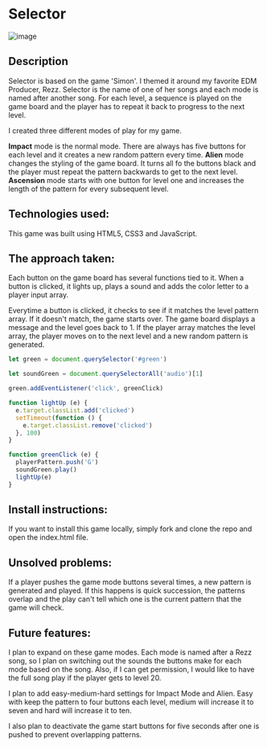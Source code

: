# Selector 

![image](https://user-images.githubusercontent.com/26101268/40845534-00031f72-6585-11e8-86fa-1918678d058a.png)

## Description
Selector is based on the game 'Simon'.  I themed it around my favorite EDM Producer, Rezz.  Selector is the name of one of her songs and each mode is named after another song. For each level, a sequence is played on the game board and the player has to repeat it back to progress to the next level.  

I created three different modes of play for my game. 

**Impact** mode is the normal mode.  There are always has five buttons for each level and it creates a new random pattern every time.  **Alien** mode changes the styling of the game board.  It turns all fo the buttons black and the player must repeat the pattern backwards to get to the next level.  **Ascension** mode starts with one button for level one and increases the length of the pattern for every subsequent level. 

## Technologies used: 
This game was built using HTML5, CSS3 and JavaScript.

## The approach taken:
Each button on the game board has several functions tied to it.  When a button is clicked, it lights up, plays a sound and adds the color letter to a player input array.  

Everytime a button is clicked, it checks to see if it matches the level pattern array.  If it doesn't match, the game starts over.  The game board displays a message and the level goes back to 1.  If the player array matches the level array, the player moves on to the next level and a new random pattern is generated. 

```js
let green = document.querySelector('#green')

let soundGreen = document.querySelectorAll('audio')[1]

green.addEventListener('click', greenClick)

function lightUp (e) {
  e.target.classList.add('clicked')
  setTimeout(function () {
    e.target.classList.remove('clicked')
  }, 100)
}

function greenClick (e) {
  playerPattern.push('G')
  soundGreen.play()
  lightUp(e)
}

``` 

## Install instructions:
If you want to install this game locally, simply fork and clone the repo and open the index.html file.  

## Unsolved problems:
If a player pushes the game mode buttons several times, a new pattern is generated and played.  If this happens is quick succession, the patterns overlap and the play can't tell which one is the current pattern that the game will check.

## Future features:
I plan to expand on these game modes.  Each mode is named after a Rezz song, so I plan on switching out the sounds the buttons make for each mode based on the song.  Also, if I can get permission, I would like to have the full song play if the player gets to level 20.

I plan to add easy-medium-hard settings for Impact Mode and Alien.  Easy with keep the pattern to four buttons each level, medium will increase it to seven and hard will increase it to ten. 

I also plan to deactivate the game start buttons for five seconds after one is pushed to prevent overlapping patterns.  
